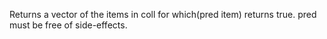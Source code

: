 Returns a vector of the items in coll for which(pred item) returns true. pred must be free of side-effects.